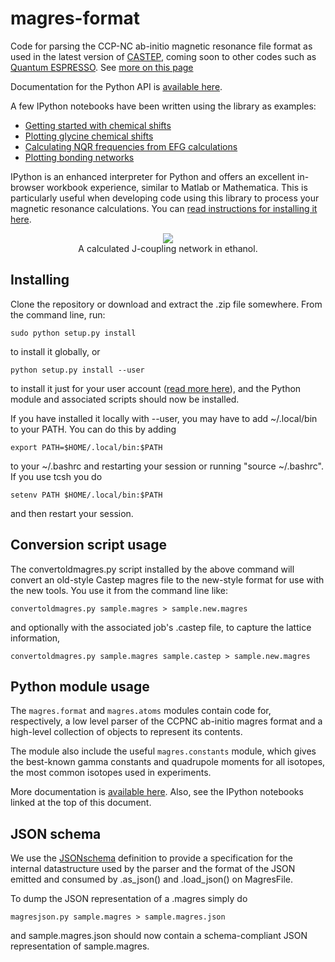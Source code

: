 magres-format
=============

Code for parsing the CCP-NC ab-initio magnetic resonance file format as used in the latest version of [CASTEP](http://www.castep.org), coming soon to other codes such as [Quantum ESPRESSO](http://www.quantum-espresso.org). See [more on this page](http://www.ccpnc.ac.uk/pmwiki.php/CCPNC/Fileformat)

Documentation for the Python API is [available here](http://tfgg.github.io/magres-format/build/html/).

A few IPython notebooks have been written using the library as examples:

 * [Getting started with chemical shifts](http://nbviewer.ipython.org/7563922)
 * [Plotting glycine chemical shifts](http://nbviewer.ipython.org/6699984)
 * [Calculating NQR frequencies from EFG calculations](http://nbviewer.ipython.org/7548650)
 * [Plotting bonding networks](http://nbviewer.ipython.org/7203658)

IPython is an enhanced interpreter for Python and offers an excellent in-browser workbook experience,
similar to Matlab or Mathematica. This is particularly useful when developing code using this library
to process your magnetic resonance calculations. You can [read instructions for installing it here](http://ipython.org/install.html).

<p align="center">
  <img src='https://github.com/tfgg/magres-format/raw/master//samples/ethanol.png' /><br/>
  A calculated J-coupling network in ethanol.
</p>

Installing
----------

Clone the repository or download and extract the .zip file somewhere. From the command line, run:

    sudo python setup.py install
    
to install it globally, or

    python setup.py install --user
    
to install it just for your user account ([read more here](http://docs.python.org/2/install/#alternate-installation)), and the Python module and associated scripts should now be installed.

If you have installed it locally with --user, you may have to add ~/.local/bin to your PATH. You can do this by adding

    export PATH=$HOME/.local/bin:$PATH
    
to your ~/.bashrc and restarting your session or running "source ~/.bashrc". If you use tcsh you do

    setenv PATH $HOME/.local/bin:$PATH
    
and then restart your session.

Conversion script usage
-----------------------

The convertoldmagres.py script installed by the above command will convert an old-style Castep magres file to
the new-style format for use with the new tools. You use it from the command line like:

    convertoldmagres.py sample.magres > sample.new.magres

and optionally with the associated job's .castep file, to capture the lattice information,

    convertoldmagres.py sample.magres sample.castep > sample.new.magres

Python module usage
-------------------

The `magres.format` and `magres.atoms` modules contain code for, respectively, a low level parser of the CCPNC ab-initio
magres format and a high-level collection of objects to represent its contents.

The module also include the useful `magres.constants` module, which gives the best-known gamma constants and quadrupole 
moments for all isotopes, the most common isotopes used in experiments.

More documentation is [available here](http://tfgg.github.io/magres-format/build/html/). Also, see the IPython notebooks
linked at the top of this document.

JSON schema
-----------

We use the [JSONschema](http://json-schema.org/) definition to provide a specification for the internal datastructure used by the parser and the format of the JSON emitted and consumed by .as_json() and .load_json() on MagresFile.

To dump the JSON representation of a .magres simply do

    magresjson.py sample.magres > sample.magres.json

and sample.magres.json should now contain a schema-compliant JSON representation of sample.magres.
